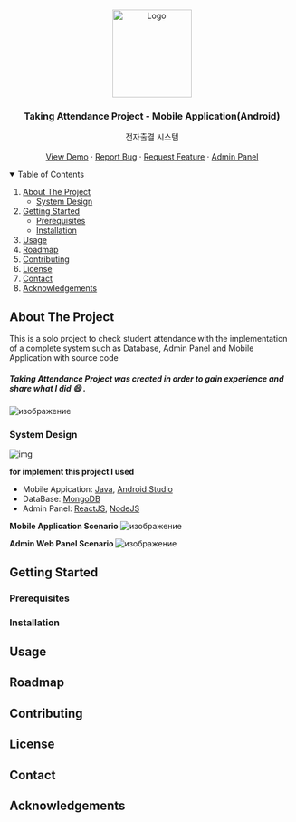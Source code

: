 
<!-- PROJECT LOGO -->
<br />
<p align="center">
  <a href="https://github.com/Alisherka7/Taking_Attendance">
    <img src="https://user-images.githubusercontent.com/38793933/134091750-b25e41d5-5b90-4199-a35a-5c17c27b6405.png" alt="Logo" width="140" height="155">
  </a>

  <h3 align="center">Taking Attendance Project - Mobile Application(Android)</h3>

   <p align="center">
    전자출결 시스템
    <br />
    <br />
    <a href="https://www.youtube.com/watch?v=ULktl23fNMI">View Demo</a>
    ·
    <a href="https://github.com/Alisherka7/Taking_Attendance/issues">Report Bug</a>
    ·
    <a href="https://github.com/Alisherka7/Taking_Attendance/pulls">Request Feature</a>
    ·
    <a href="https://github.com/Alisherka7/Taking_Attendance_AdminPanel/tree/main">Admin Panel</a>
  </p>
</p>



<!-- TABLE OF CONTENTS -->
<details open="open">
  <summary>Table of Contents</summary>
  <ol>
    <li>
      <a href="#about-the-project">About The Project</a>
      <ul>
        <li><a href="#system-design">System Design</a></li>
      </ul>
    </li>
     <li>
      <a href="#getting-started">Getting Started</a>
      <ul>
        <li><a href="#prerequisites">Prerequisites</a></li>
        <li><a href="#installation">Installation</a></li>
      </ul>
    </li>
    <li><a href="#usage">Usage</a></li>
    <li><a href="#roadmap">Roadmap</a></li>
    <li><a href="#contributing">Contributing</a></li>
    <li><a href="#license">License</a></li>
    <li><a href="#contact">Contact</a></li>
    <li><a href="#acknowledgements">Acknowledgements</a></li>
  </ol>
</details>





<!-- ABOUT THE PROJECT -->
## About The Project


This is a solo project to check student attendance with the implementation of a complete system such as Database, Admin Panel and Mobile Application with source code<br>
##### <b> Taking Attendance Project </b> was created in order to gain experience and share what I did :smile: .

![изображение](https://user-images.githubusercontent.com/38793933/135266119-003b1d11-9976-4966-8299-33aac105f3d6.png)




### System Design
![img](https://user-images.githubusercontent.com/38793933/130924242-0e5cb29a-a6cd-4baf-a17b-d41f28052ca1.png)

<b> for implement this project I used </b>
* Mobile Appication: <a href="https://www.java.com/ru/">Java</a>, <a href="https://developer.android.com/studio">Android Studio</a>
* DataBase: <a href="https://www.mongodb.com/" >MongoDB</a>
* Admin Panel: <a href="https://ru.reactjs.org/">ReactJS</a>, <a href="https://nodejs.org/en/" >NodeJS</a>



<b> Mobile Application Scenario</b>
![изображение](https://user-images.githubusercontent.com/38793933/135270161-118e7fca-d1bb-4dd0-98d2-775583cce911.png)


<b> Admin Web Panel Scenario </b>
![изображение](https://user-images.githubusercontent.com/38793933/135270479-1d8de284-8454-49c9-be32-556111707399.png)


## Getting Started

### Prerequisites
### Installation

## Usage

## Roadmap

## Contributing

## License

## Contact

## Acknowledgements

